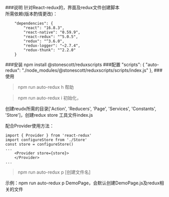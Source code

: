 ###说明
针对React-redux的，界面及redux文件创建脚本<br>
所需依赖(版本酌情更改)：<br>
```
    "dependencies": {
        "react": "16.8.3",
        "react-native": "0.59.9",
        "react-redux": "^5.0.5",
        "redux": "^3.6.0",
        "redux-logger": "~2.7.4",
        "redux-thunk": "^2.2.0"
    }
```

###安装
npm install  @stonescott/reduxscripts
###配置 
"scripts": {
    "auto-redux": "./node_modules/@stonescott/reduxscripts/scripts/index.js"
  },
###使用
>npm run auto-redux h  帮助<br>

>npm run auto-redux i  初始化，<br>

创建reudx所需的目录['Action', 'Reducers', 'Page', 'Services', 'Constants', 'Store']，创建redux store 工具文件index.js<br>

配合Provider使用方法：
```
import { Provider } from 'react-redux'
import configureStore from './Store'
const store = configureStore()
...
    <Provider store={store}>
    </Provider>
...
```

 
>npm run auto-redux p [创建文件名]

示例：npm run auto-redux p DemoPage，会默认创建DemoPage.js及redux相关的文件